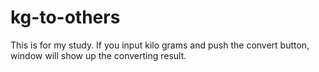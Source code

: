 # kg-to-others
This is for my study.
If you input kilo grams and push the convert button, window will show up the converting result.

